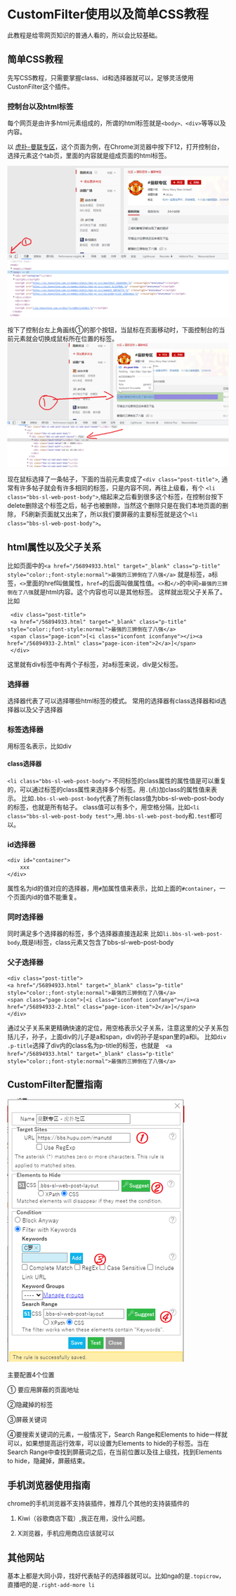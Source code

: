 
# CustomFilter使用以及简单CSS教程

此教程是给零网页知识的普通人看的，所以会比较基础。

## 简单CSS教程

先写CSS教程，只需要掌握class、id和选择器就可以，足够灵活使用CustonFilter这个插件。

### 控制台以及html标签

每个网页是由许多html元素组成的，所谓的html标签就是`<body>、<div>`等等以及内容。

以  [虎扑-曼联专区](https://bbs.hupu.com/manutd)，这个页面为例，在Chrome浏览器中按下F12，打开控制台，选择元素这个tab页，里面的内容就是组成页面的html标签。
  
![demo](./无标题2.png)  

按下了控制台左上角画线①的那个按钮，当鼠标在页面移动时，下面控制台的当前元素就会切换成鼠标所在位置的标签。
![demo](./无标题3.png)    

现在鼠标选择了一条帖子，下面的当前元素变成了`<div class="post-title">`, 通常有许多帖子就会有许多相同的标签，只是内容不同，再往上级看，有个
`<li class="bbs-sl-web-post-body">`,缩起来之后看到很多这个标签，在控制台按下delete删除这个标签之后，帖子也被删除，当然这个删除只是在我们本地页面的删除，
 F5刷新页面就又出来了，所以我们要屏蔽的主要标签就是这个`<li class="bbs-sl-web-post-body">`。
  
## html属性以及父子关系
比如页面中的`<a href="/56894933.html" target="_blank" class="p-title" style="color:;font-style:normal">最强的三狮倒在了八强</a>`
<a>就是标签，a标签，`<>`里面的href叫做属性，`href=`的后面叫做属性值。`<>`和`</>`的中间`>最强的三狮倒在了八强`就是html内容。这个内容也可以是其他标签。
这样就出现父子关系了。比如
 ```
  <div class="post-title">
  <a href="/56894933.html" target="_blank" class="p-title" style="color:;font-style:normal">最强的三狮倒在了八强</a>
  <span class="page-icon">[<i class="iconfont iconfanye"></i><a href="/56894933-2.html" class="page-icon-item">2</a>]</span>
  </div>
  ```
  这里就有div标签中有两个子标签，对a标签来说，div是父标签。

### 选择器
  
选择器代表了可以选择哪些html标签的模式。
常用的选择器有class选择器和id选择器以及父子选择器
  
### 标签选择器
用标签名表示，比如div
  
#### class选择器
`<li class="bbs-sl-web-post-body">`
不同标签的class属性的属性值是可以重复的，可以通过标签的class属性来选择多个标签。用`.`(点)加class的属性值来表示。
比如`.bbs-sl-web-post-body`代表了所有class值为bbs-sl-web-post-body的标签，也就是所有帖子。
class值可以有多个，用空格分隔，比如`<li class="bbs-sl-web-post-body test">`,用`.bbs-sl-web-post-body`和`.test`都可以。

### id选择器
```
<div id="container">
    xxx
</div>
```
属性名为id的值对应的选择器，用`#`加属性值来表示，比如上面的`#container`，一个页面内id的值不能重复。
### 同时选择器
同时满足多个选择器的标签，多个选择器直接连起来
比如`li.bbs-sl-web-post-body`,既是li标签，class元素又包含了bbs-sl-web-post-body
### 父子选择器
   ```
  <div class="post-title">
  <a href="/56894933.html" target="_blank" class="p-title" style="color:;font-style:normal">最强的三狮倒在了八强</a>
  <span class="page-icon">[<i class="iconfont iconfanye"></i><a href="/56894933-2.html" class="page-icon-item">2</a>]</span>
  </div>
  ```
通过父子关系来更精确快速的定位，用空格表示父子关系，注意这里的父子关系包括儿子，孙子，上面div的儿子是a和span，div的孙子是span里的a和i。
比如`div .p-title`选择了div内的class名为p-title的标签，也就是`  <a href="/56894933.html" target="_blank" class="p-title" style="color:;font-style:normal">最强的三狮倒在了八强</a>`

## CustomFilter配置指南
  
![demo](./无标题.png)

主要配置4个位置

① 要应用屏蔽的页面地址

②隐藏掉的标签

③屏蔽关键词

④要搜索关键词的元素，一般情况下，Search Range和Elements to hide一样就可以，如果想提高运行效率，可以设置为Elements to hide的子标签。当在Search Range中查找到屏蔽词之后，在当前位置以及往上级找，找到Elements to hide，隐藏掉，屏蔽结束。

## 手机浏览器使用指南

chrome的手机浏览器不支持装插件，推荐几个其他的支持装插件的
  
1. Kiwi（谷歌商店下载）,我正在用，没什么问题。

2. X浏览器，手机应用商店应该就可以

## 其他网站
  
基本上都是大同小异，找好代表帖子的选择器就可以。比如nga的是`.topicrow`，直播吧的是`.right-add-more li`



